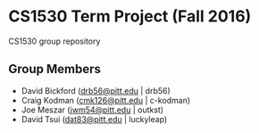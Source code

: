 # CS1530 Term Project (Fall 2016)  
CS1530 group repository  

## Group Members  
- David Bickford (drb56@pitt.edu | drb56)  
- Craig Kodman (cmk126@pitt.edu | c-kodman)  
- Joe Meszar (jwm54@pitt.edu | outkst)  
- David Tsui (dat83@pitt.edu | luckyleap)  

